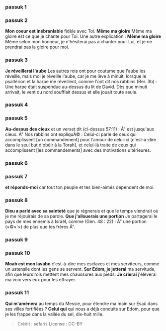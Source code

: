 
### passuk 1

### passuk 2
<b>Mon coeur est inébranlable</b> fidèle avec Toi.
<b>Même ma gloire</b> Même ma gloire est ce que je chante pour Toi. Une autre explication : <b>Même ma gloire</b> Même selon mon honneur, je n'hésiterai pas à chanter pour Lui, et je ne prendrai pas la gloire pour moi.

### passuk 3
<b>Je réveillerai l'aube</b> Les autres rois ont pour coutume que l'aube les réveille, mais moi je réveille l'aube, car je me lève à minuit, lorsque le psaltérion et la harpe me réveillent, comme l'ont dit nos rabbins (Ber. 3b) : Une harpe était suspendue au-dessus du lit de David. Dès que minuit arrivait, le vent du nord soufflait dessus et elle jouait toute seule.

### passuk 4

### passuk 5
<b>Au-dessus des cieux</b> et un verset dit (ci-dessus 57:11) : Â" est jusqu'aux cieux. Â" Nos rabbins ont expliquÃ© : Celui-ci parle de ceux qui accomplissent [un commandement] pour l'amour de celui-ci [c'est-à-dire dans le seul but d'obéir à la Torah], et celui-là traite de ceux qui accomplissent [les commandements] avec des motivations ultérieures.

### passuk 6

### passuk 7
<b>et réponds-moi</b> car tout ton peuple et tes bien-aimés dépendent de moi.

### passuk 8
<b>Dieu a parlé avec sa sainteté</b> que je régnerais et que le temps viendrait où je me réjouirais de sa parole.
<b>Que j'allouerais une portion</b> Je partagerai le pays de mes ennemis à Israël, comme (Gen. 48 : 22) : Â" une portion (×©×'×) de plus que tes frères Â".

### passuk 9

### passuk 10
<b>Moab est mon lavabo</b> c'est-à-dire mes esclaves et mes serviteurs, comme un ustensile dont les gens se servent.
<b>Sur Edom, je jetterai</b> ma servitude, afin que leurs rois mettent mes chaussures aux pieds.
<b>Je crierai</b> j'élèverai ma voix vers eux pour les effrayer.

### passuk 11
<b>Qui m'amènera</b> au temps du Messie, pour étendre ma main sur Esaü dans ses villes fortifiées ? <b>Celui qui</b> qui nous a déjà conduits sur Edom, pour que je les frappe dans la vallée du sel, dix-huit mille.

>Crédit : sefaris
>License : CC-BY